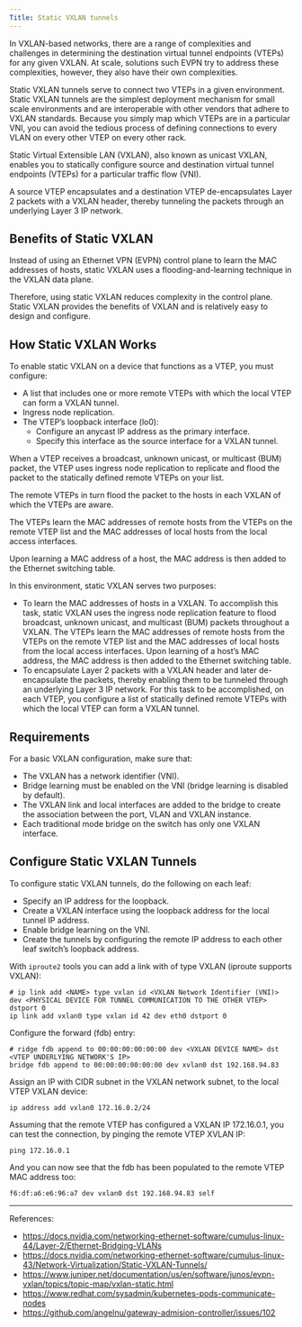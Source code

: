 ```yaml
---
Title: Static VXLAN tunnels
---
```


In VXLAN-based networks, there are a range of complexities and challenges in determining the destination virtual tunnel endpoints (VTEPs) for any given VXLAN. At scale, solutions such EVPN try to address these complexities, however, they also have their own complexities.

Static VXLAN tunnels serve to connect two VTEPs in a given environment.
Static VXLAN tunnels are the simplest deployment mechanism for small scale environments and are interoperable with other vendors that adhere to VXLAN standards. Because you simply map which VTEPs are in a particular VNI, you can avoid the tedious process of defining connections to every VLAN on every other VTEP on every other rack.

Static Virtual Extensible LAN (VXLAN), also known as unicast VXLAN, enables you to statically configure source and destination virtual tunnel endpoints (VTEPs) for a particular traffic flow (VNI).

A source VTEP encapsulates and a destination VTEP de-encapsulates Layer 2 packets with a VXLAN header, thereby tunneling the packets through an underlying Layer 3 IP network.

## Benefits of Static VXLAN

Instead of using an Ethernet VPN (EVPN) control plane to learn the MAC addresses of hosts, static VXLAN uses a flooding-and-learning technique in the VXLAN data plane.

Therefore, using static VXLAN reduces complexity in the control plane.
Static VXLAN provides the benefits of VXLAN and is relatively easy to design and configure. 

## How Static VXLAN Works

To enable static VXLAN on a device that functions as a VTEP, you must configure:

- A list that includes one or more remote VTEPs with which the local VTEP can form a VXLAN tunnel.
- Ingress node replication.
- The VTEP’s loopback interface (lo0):
  - Configure an anycast IP address as the primary interface.
  - Specify this interface as the source interface for a VXLAN tunnel. 

When a VTEP receives a broadcast, unknown unicast, or multicast (BUM) packet, the VTEP uses ingress node replication to replicate and flood the packet to the statically defined remote VTEPs on your list.

The remote VTEPs in turn flood the packet to the hosts in each VXLAN of which the VTEPs are aware.

The VTEPs learn the MAC addresses of remote hosts from the VTEPs on the remote VTEP list and the MAC addresses of local hosts from the local access interfaces.

Upon learning a MAC address of a host, the MAC address is then added to the Ethernet switching table.

In this environment, static VXLAN serves two purposes:
- To learn the MAC addresses of hosts in a VXLAN. To accomplish this task, static VXLAN uses the ingress node replication feature to flood broadcast, unknown unicast, and multicast (BUM) packets throughout a VXLAN. The VTEPs learn the MAC addresses of remote hosts from the VTEPs on the remote VTEP list and the MAC addresses of local hosts from the local access interfaces. Upon learning of a host’s MAC address, the MAC address is then added to the Ethernet switching table.
- To encapsulate Layer 2 packets with a VXLAN header and later de-encapsulate the packets, thereby enabling them to be tunneled through an underlying Layer 3 IP network. For this task to be accomplished, on each VTEP, you configure a list of statically defined remote VTEPs with which the local VTEP can form a VXLAN tunnel.

## Requirements

For a basic VXLAN configuration, make sure that:
- The VXLAN has a network identifier (VNI).
- Bridge learning must be enabled on the VNI (bridge learning is disabled by default).
- The VXLAN link and local interfaces are added to the bridge to create the association between the port, VLAN and VXLAN instance.
- Each traditional mode bridge on the switch has only one VXLAN interface.

## Configure Static VXLAN Tunnels

To configure static VXLAN tunnels, do the following on each leaf:
- Specify an IP address for the loopback.
- Create a VXLAN interface using the loopback address for the local tunnel IP address.
- Enable bridge learning on the VNI.
- Create the tunnels by configuring the remote IP address to each other leaf switch’s loopback address.

With `iproute2` tools you can add a link with of type VXLAN (iproute supports VXLAN):

```shell
# ip link add <NAME> type vxlan id <VXLAN Network Identifier (VNI)> dev <PHYSICAL DEVICE FOR TUNNEL COMMUNICATION TO THE OTHER VTEP> dstport 0
ip link add vxlan0 type vxlan id 42 dev eth0 dstport 0
```

Configure the forward (fdb) entry:

```shell
# ridge fdb append to 00:00:00:00:00:00 dev <VXLAN DEVICE NAME> dst <VTEP UNDERLYING NETWORK'S IP>
bridge fdb append to 00:00:00:00:00:00 dev xvlan0 dst 192.168.94.83 
```

Assign an IP with CIDR subnet in the VXLAN network subnet, to the local VTEP VXLAN device:

```shell
ip address add vxlan0 172.16.0.2/24
```

Assuming that the remote VTEP has configured a VXLAN IP 172.16.0.1, you can test the connection, by pinging the remote VTEP XVLAN IP:

```shell
ping 172.16.0.1
```

And you can now see that the fdb has been populated to the remote VTEP MAC address too:

```shell
f6:df:a6:e6:96:a7 dev vxlan0 dst 192.168.94.83 self
```

---

References:
- https://docs.nvidia.com/networking-ethernet-software/cumulus-linux-44/Layer-2/Ethernet-Bridging-VLANs
- https://docs.nvidia.com/networking-ethernet-software/cumulus-linux-43/Network-Virtualization/Static-VXLAN-Tunnels/
- https://www.juniper.net/documentation/us/en/software/junos/evpn-vxlan/topics/topic-map/vxlan-static.html
- https://www.redhat.com/sysadmin/kubernetes-pods-communicate-nodes
- https://github.com/angelnu/gateway-admision-controller/issues/102
